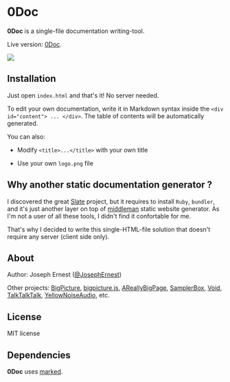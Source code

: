 0Doc
=======

**0Doc** is a single-file documentation writing-tool.

Live version: [0Doc](https://josephernest.github.io/0Doc/).

[![](http://gget.it/rwx9ovzb/screenshot_500px.jpg)](https://josephernest.github.io/0Doc/)


Installation
----
Just open `index.html` and that's it! No server needed.

To edit your own documentation, write it in Markdown syntax inside the `<div id="content"> ... </div>`. 
The table of contents will be automatically generated.

You can also:

* Modify `<title>...</title>` with your own title

* Use your own `logo.png` file


Why another static documentation generator ?
----

I discovered the great [Slate](https://github.com/lord/slate) project, but it requires to install `Ruby`, `bundler`, and it's just another layer on top of [middleman](https://middlemanapp.com/) static website generator. As I'm not a user of all these tools, I didn't find it confortable for me.

That's why I decided to write this single-HTML-file solution that doesn't require any server (client side only).

About
----
Author: Joseph Ernest ([@JosephErnest](https://twitter.com/JosephErnest))

Other projects: [BigPicture](http://bigpicture.bi), [bigpicture.js](https://github.com/josephernest/bigpicture.js), [AReallyBigPage](https://github.com/josephernest/AReallyBigPage), [SamplerBox](http://www.samplerbox.org), [Void](http://www.thisisvoid.org), [TalkTalkTalk](https://github.com/josephernest/TalkTalkTalk), [YellowNoiseAudio](http://www.yellownoiseaudio.com), etc.

License
----
MIT license

Dependencies
---
**0Doc** uses [marked](https://github.com/chjj/marked).